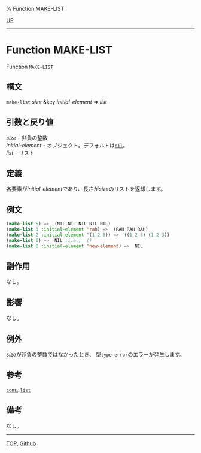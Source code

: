 % Function MAKE-LIST

[UP](14.2.html)  

---

# Function **MAKE-LIST**


Function `MAKE-LIST`


## 構文

`make-list` *size* &key *initial-element* => *list*


## 引数と戻り値

*size* - 非負の整数  
*initial-element* - オブジェクト。デフォルトは[`nil`](5.3.nil-variable.html)。  
*list* - リスト


## 定義

各要素が*initial-element*であり、長さが*size*のリストを返却します。


## 例文

```lisp
(make-list 5) =>  (NIL NIL NIL NIL NIL)
(make-list 3 :initial-element 'rah) =>  (RAH RAH RAH)
(make-list 2 :initial-element '(1 2 3)) =>  ((1 2 3) (1 2 3))
(make-list 0) =>  NIL ;i.e.,  ()
(make-list 0 :initial-element 'new-element) =>  NIL 
```

## 副作用

なし。


## 影響

なし。


## 例外

*size*が非負の整数ではなかったとき、
型`type-error`のエラーが発生します。


## 参考

[`cons`](14.2.cons-function.html),
[`list`](14.2.list-function.html)


## 備考

なし。


---
[TOP](index.html),  [Github](https://github.com/nptcl/npt-japanese)

